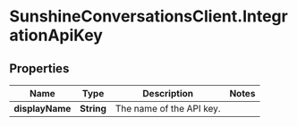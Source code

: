 # SunshineConversationsClient.IntegrationApiKey

## Properties

Name | Type | Description | Notes
------------ | ------------- | ------------- | -------------
**displayName** | **String** | The name of the API key. | 


